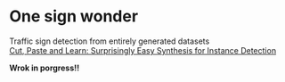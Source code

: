# One sign wonder
Traffic sign detection from entirely generated datasets  
[Cut, Paste and Learn: Surprisingly Easy Synthesis for Instance Detection](https://arxiv.org/pdf/1708.01642.pdf)


**Wrok in porgress!!**
